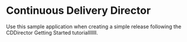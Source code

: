 # Continuous Delivery Director
Use this sample application when creating a simple release following the CDDirector Getting Started tutorialllllll.
